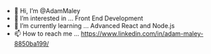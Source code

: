 - 👋 Hi, I’m @AdamMaley
- 👀 I’m interested in ...
Front End Development
- 🌱 I’m currently learning ...
Advanced React and Node.js
- 📫 How to reach me ...
https://www.linkedin.com/in/adam-maley-8850ba199/

<!---
AdamMaley/AdamMaley is a ✨ special ✨ repository because its `README.md` (this file) appears on your GitHub profile.
You can click the Preview link to take a look at your changes.
--->
